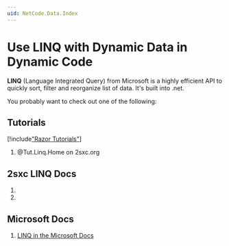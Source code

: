 ```yaml
---
uid: NetCode.Data.Index
---
```


# Use LINQ with Dynamic Data in Dynamic Code

**LINQ** (Language Integrated Query) from Microsoft is a highly efficient API to quickly sort, filter and reorganize list of data. 
It's built into .net. 

You probably want to check out one of the following:

## Tutorials

[!include["Razor Tutorials"](~/shared/tutorials/razor.md)]

1. @Tut.Linq.Home on 2sxc.org

## 2sxc LINQ Docs

1. [](xref:NetCode.Data.LinqGuide)
1. [](xref:NetCode.Data.Linq)

## Microsoft Docs

1. [LINQ in the Microsoft Docs](https://docs.microsoft.com/en-us/dotnet/csharp/programming-guide/concepts/linq/)
